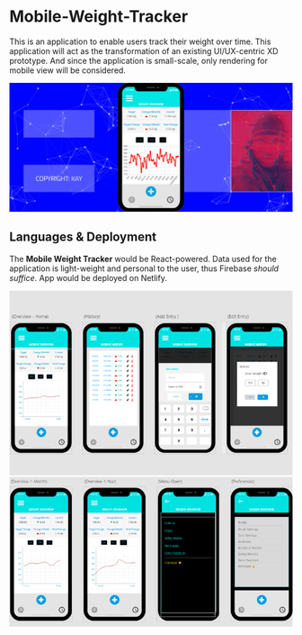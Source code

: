 # Mobile-Weight-Tracker

This is an application to enable users track their weight over time. This application will act as the transformation of an existing UI/UX-centric XD prototype. And since the application is small-scale, only rendering for mobile view will be considered. 

<img src="/src/images/xd-prototypes/app-interface.png" width="750">

## Languages & Deployment

The **Mobile Weight Tracker** would be React-powered. Data used for the application is light-weight and personal to the user, thus Firebase *should suffice*. 
App would be deployed on Netlify.

<img src="/src/images/xd-prototypes/prototype-1.png" width="750">
<img src="/src/images/xd-prototypes/prototype-2.png" width="750"> 
